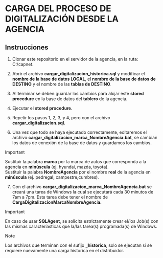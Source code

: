 # CARGA DEL PROCESO DE DIGITALIZACIÓN DESDE LA AGENCIA

## Instrucciones

1. Clonar este repositorio en el servidor de la agencia, en la ruta: C:\capnet\.

2. Abrir el archivo **cargar_digitalizacion_historica.sql** y modificar el **nombre de la base de datos LOCAL**, el **nombre de la base de datos de DESTINO** y el nombre de las **tablas de DESTINO**.

3. Al terminar se deben guardar los cambios para alojar este **stored procedure** en la base de datos del **tablero** de la agencia.

4. Ejecutar el **stored procedure**.

5. Repetir los pasos 1, 2, 3, y 4, pero con el archivo **cargar_digitalizacion.sql**.

6. Una vez que todo se haya ejecutado correctamente, editaremos el archivo **cargar_digitalizacion_marca_NombreAgencia.bat**, se cambian los datos de conexión de la base de datos y guardamos los cambios.

> [!IMPORTANT]  
> Sustituir la palabra **marca** por la marca de autos que corresponda a la agencia en **minúscula** (ej. hyundai, mazda, toyota).  
> Sustituir la palabra **NombreAgencia** por el nombre **real** de la agencia en **minúscula** (ej. pedregal, campestre,cumbres).

7. Con el archivo **cargar_digitalizacion_marca_NombreAgencia.bat** se creará una tarea de Windows la cual se ejecutará cada 30 minutos de 7am a 7pm. Esta tarea debe tener el nombre de **CargaDigitalizacionMarcaNombreAgencia**.

> [!IMPORTANT]  
> En caso de usar **SQLAgent**, se solicita estrictamente crear el/los Job(s) con las mismas caracteríasticas que la/las tarea(s) programada(s) de Windows.

> [!NOTE]  
> Los archivos que terminan con el sufijo **_historica**, solo se ejecutan si se requiere nuevamente una carga historica en el distribuidor.

